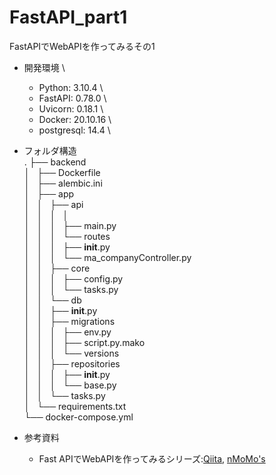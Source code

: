 # FastAPI_part1
FastAPIでWebAPIを作ってみるその1

- 開発環境 \
	- Python: 3.10.4 \
	- FastAPI: 0.78.0 \
	- Uvicorn: 0.18.1 \
	- Docker: 20.10.16 \
	- postgresql: 14.4 \

- フォルダ構造 \
.
├── backend \
│   ├── Dockerfile \
│   ├── alembic.ini \
│   ├── app \
│   │   ├── api \
│   │   │   │ \
│   │   │   ├── main.py \
│   │   │   └── routes \
│   │   │       ├── __init__.py \
│   │   │       └── ma_companyController.py \
│   │   ├── core \
│   │   │   ├── config.py \
│   │   │   └── tasks.py \
│   │   └── db \
│   │       ├── __init__.py \
│   │       ├── migrations \
│   │       │   ├── env.py \
│   │       │   ├── script.py.mako \
│   │       │   └── versions \
│   │       ├── repositories \
│   │       │   ├── __init__.py \
│   │       │   └── base.py \
│   │       └── tasks.py \
│   └── requirements.txt \
└── docker-compose.yml 

- 参考資料

	- Fast APIでWebAPIを作ってみるシリーズ:[Qiita](https://qiita.com/AQUA651/items/d130132493d6b2ad0bd7), [nMoMo's](https://nmomos.com/tips/2021/01/23/fastapi-docker-1/)

